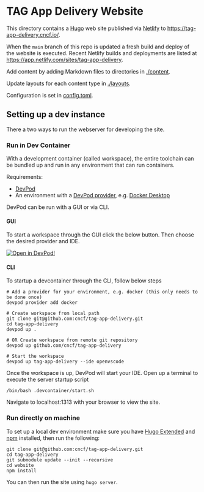 # TAG App Delivery Website

This directory contains a [Hugo](https://gohugo.io) web site published via [Netlify](https://www.netlify.com/) to <https://tag-app-delivery.cncf.io/>.

When the `main` branch of this repo is updated a fresh build and deploy of the website is executed. Recent Netlify builds and deployments are listed at <https://app.netlify.com/sites/tag-app-delivery>.

Add content by adding Markdown files to directories in [./content](./content).

Update layouts for each content type in [./layouts](./layouts/).

Configuration is set in [config.toml](./config.toml).

## Setting up a dev instance

There a two ways to run the webserver for developing the site.

### Run in Dev Container
With a development container (called workspace), the entire toolchain can be bundled up and run in any environment that can run containers.

Requirements:
- [DevPod](https://devpod.sh/docs/getting-started/install)
- An environment with a [DevPod provider](https://devpod.sh/docs/managing-providers/what-are-providers), e.g. [Docker Desktop](https://www.docker.com/products/docker-desktop/)

DevPod can be run with a GUI or via CLI.

#### GUI

To start a workspace through the GUI click the below button.
Then choose the desired provider and IDE.

[![Open in DevPod!](https://devpod.sh/assets/open-in-devpod.svg)](https://devpod.sh/open)

#### CLI
To startup a devcontainer through the CLI, follow below steps
```
# Add a provider for your environment, e.g. docker (this only needs to be done once)
devpod provider add docker

# Create workspace from local path
git clone git@github.com:cncf/tag-app-delivery.git
cd tag-app-delivery
devpod up .

# OR Create workspace from remote git repository
devpod up github.com/cncf/tag-app-delivery

# Start the workspace
devpod up tag-app-delivery --ide openvscode
```

Once the workspace is up, DevPod will start your IDE. Open up a terminal to execute the server startup script

```
/bin/bash .devcontainer/start.sh
```
Navigate to localhost:1313 with your browser to view the site.

### Run directly on machine

To set up a local dev environment make sure you have [Hugo Extended](https://gohugo.io/installation/linux/#editions) and [npm](https://www.npmjs.com/) installed, then run the following:

```
git clone git@github.com:cncf/tag-app-delivery.git
cd tag-app-delivery
git submodule update --init --recursive
cd website
npm install
```

You can then run the site using `hugo server`.

